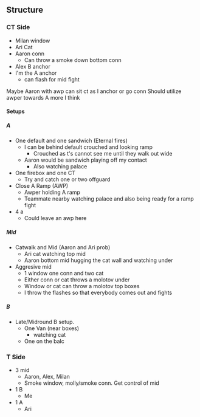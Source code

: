 ## Structure

### CT Side

- Milan window
- Ari Cat
- Aaron conn
	- Can throw a smoke down bottom conn
- Alex B anchor
- I'm the A anchor
	- can flash for mid fight

Maybe Aaron with awp can sit ct as I anchor or go conn
Should utilize awper towards A more I think

#### Setups

##### A
- One default and one sandwich (Eternal fires)
	- I can be behind default crouched and looking ramp
		- Crouched as t's cannot see me until they walk out wide 
	- Aaron would be sandwich playing off my contact
		- Also watching palace
- One firebox and one CT
	- Try and catch one or two offguard
- Close A Ramp (AWP)
	- Awper holding A ramp
	- Teammate nearby watching palace and also being ready for a ramp fight 
- 4 a
	- Could leave an awp here

##### Mid

- Catwalk and Mid (Aaron and Ari prob)
	- Ari cat watching top mid
	- Aaron bottom mid hugging the cat wall and watching under
- Aggresive mid
	- 1 window one conn and two cat
	- Either conn or cat throws a molotov under
	- Window or cat can throw a molotov top boxes
	- I throw the flashes so that everybody comes out and fights 

##### B
- Late/Midround B setup.
	- One Van (near boxes)
		- watching cat
	- One on the balc 



### T Side

- 3 mid
	- Aaron, Alex, Milan
	- Smoke window, molly/smoke conn. Get control of mid
- 1 B
	- Me
- 1 A 
	- Ari
